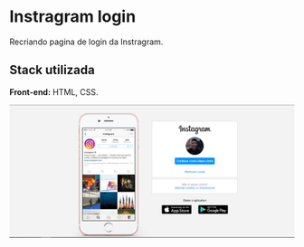 # Instragram login
Recriando pagina de login da Instragram.

## Stack utilizada

**Front-end:** HTML, CSS.

![Screenshot](img/preview.png)

